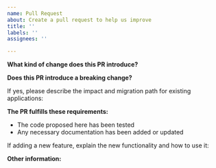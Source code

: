 ```yaml
---
name: Pull Request
about: Create a pull request to help us improve
title: ''
labels: ''
assignees: ''

---
```


**What kind of change does this PR introduce?**

**Does this PR introduce a breaking change?**

If yes, please describe the impact and migration path for existing applications:

**The PR fulfills these requirements:**

- The code proposed here has been tested
- Any necessary documentation has been added or updated

If adding a new feature, explain the new functionality and how to use it:

**Other information:**
